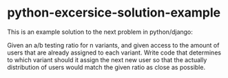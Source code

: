 # python-excersice-solution-example

This is an example solution to the next problem in python/django:

Given an a/b testing ratio for n variants, and given access to the amount of users
that are already assigned to each variant. Write code that determines to which variant
should it assign the next new user so that the actually distribution of users would
match the given ratio as close as possible.
